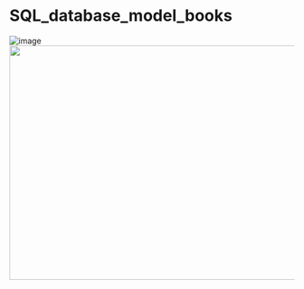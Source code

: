 # SQL_database_model_books
![image](https://user-images.githubusercontent.com/91154227/165734509-e345fcc8-83d9-48f5-b16c-a7b542b11730.png)
<img height="415" width="754"
src="https://user-images.githubusercontent.com/91154227/166136095-16808443-cae3-4b46-8a4a-7707bca3a816.jpg">


